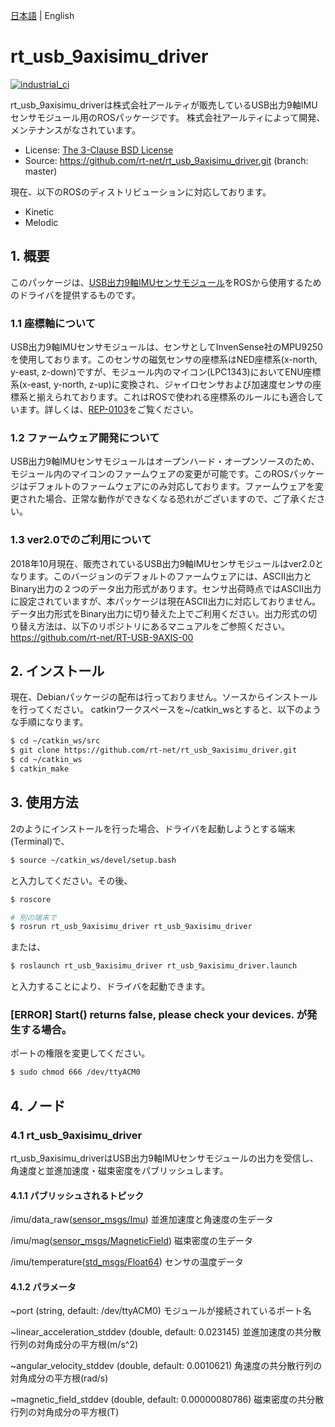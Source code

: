 [日本語](README.md) | English

# rt_usb_9axisimu_driver

[![industrial_ci](https://github.com/rt-net/rt_usb_9axisimu_driver/workflows/industrial_ci/badge.svg?branch=master)](https://github.com/rt-net/rt_usb_9axisimu_driver/actions?query=workflow%3Aindustrial_ci+branch%3Amaster)

rt_usb_9axisimu_driverは株式会社アールティが販売しているUSB出力9軸IMUセンサモジュール用のROSパッケージです。
株式会社アールティによって開発、メンテナンスがなされています。
- License: [The 3-Clause BSD License](https://github.com/rt-net/rt_usb_9axisimu_driver/blob/master/LICENSE)
- Source: https://github.com/rt-net/rt_usb_9axisimu_driver.git (branch: master)

現在、以下のROSのディストリビューションに対応しております。
- Kinetic
- Melodic

## 1. 概要
このパッケージは、[USB出力9軸IMUセンサモジュール](https://www.rt-net.jp/products/9axisimu2/)をROSから使用するためのドライバを提供するものです。

### 1.1 座標軸について
USB出力9軸IMUセンサモジュールは、センサとしてInvenSense社のMPU9250を使用しております。このセンサの磁気センサの座標系はNED座標系(x-north, y-east, z-down)ですが、モジュール内のマイコン(LPC1343)においてENU座標系(x-east, y-north, z-up)に変換され、ジャイロセンサおよび加速度センサの座標系と揃えられております。これはROSで使われる座標系のルールにも適合しています。詳しくは、[REP-0103](http://www.ros.org/reps/rep-0103.html#axis-orientation)をご覧ください。

### 1.2 ファームウェア開発について
USB出力9軸IMUセンサモジュールはオープンハード・オープンソースのため、モジュール内のマイコンのファームウェアの変更が可能です。このROSパッケージはデフォルトのファームウェアにのみ対応しております。ファームウェアを変更された場合、正常な動作ができなくなる恐れがございますので、ご了承ください。

### 1.3 ver2.0でのご利用について
2018年10月現在、販売されているUSB出力9軸IMUセンサモジュールはver2.0となります。このバージョンのデフォルトのファームウェアには、ASCII出力とBinary出力の２つのデータ出力形式があります。センサ出荷時点ではASCII出力に設定されていますが、本パッケージは現在ASCII出力に対応しておりません。データ出力形式をBinary出力に切り替えた上でご利用ください。出力形式の切り替え方法は、以下のリポジトリにあるマニュアルをご参照ください。
https://github.com/rt-net/RT-USB-9AXIS-00

## 2. インストール
現在、Debianパッケージの配布は行っておりません。ソースからインストールを行ってください。
catkinワークスペースを~/catkin_wsとすると、以下のような手順になります。

```sh
$ cd ~/catkin_ws/src
$ git clone https://github.com/rt-net/rt_usb_9axisimu_driver.git
$ cd ~/catkin_ws
$ catkin_make
```

## 3. 使用方法
2のようにインストールを行った場合、ドライバを起動しようとする端末(Terminal)で、
```sh
$ source ~/catkin_ws/devel/setup.bash
```
と入力してください。その後、

```sh
$ roscore

# 別の端末で
$ rosrun rt_usb_9axisimu_driver rt_usb_9axisimu_driver
```

または、

```sh
$ roslaunch rt_usb_9axisimu_driver rt_usb_9axisimu_driver.launch
```

と入力することにより、ドライバを起動できます。

### [ERROR] Start() returns false, please check your devices. が発生する場合。

ポートの権限を変更してください。

```sh
$ sudo chmod 666 /dev/ttyACM0
```

## 4. ノード
### 4.1 rt_usb_9axisimu_driver
rt_usb_9axisimu_driverはUSB出力9軸IMUセンサモジュールの出力を受信し、角速度と並進加速度・磁束密度をパブリッシュします。

#### 4.1.1 パブリッシュされるトピック

/imu/data_raw([sensor_msgs/Imu](http://docs.ros.org/api/sensor_msgs/html/msg/Imu.html))
  並進加速度と角速度の生データ

/imu/mag([sensor_msgs/MagneticField](http://docs.ros.org/api/sensor_msgs/html/msg/MagneticField.html))
  磁束密度の生データ

/imu/temperature([std_msgs/Float64](http://docs.ros.org/api/std_msgs/html/msg/Float64.html))
  センサの温度データ

#### 4.1.2 パラメータ
~port (string, default: /dev/ttyACM0)
  モジュールが接続されているポート名

~linear_acceleration_stddev (double, default: 0.023145)
  並進加速度の共分散行列の対角成分の平方根(m/s^2)

~angular_velocity_stddev (double, default: 0.0010621)
  角速度の共分散行列の対角成分の平方根(rad/s)

~magnetic_field_stddev (double, default: 0.00000080786)
  磁束密度の共分散行列の対角成分の平方根(T)

